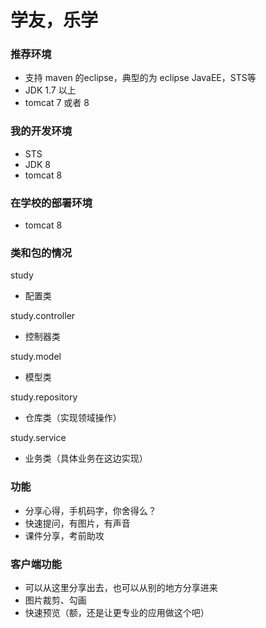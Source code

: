 学友，乐学
========


### 推荐环境

 - 支持 maven 的eclipse，典型的为 eclipse JavaEE，STS等
 - JDK 1.7 以上
 - tomcat 7 或者 8
 
### 我的开发环境

 - STS
 - JDK 8
 - tomcat 8
 
### 在学校的部署环境

 - tomcat 8
 

### 类和包的情况

study
 - 配置类

study.controller
 - 控制器类

study.model
 - 模型类

study.repository
 - 仓库类（实现领域操作）

study.service
 - 业务类（具体业务在这边实现）
 

### 功能

- 分享心得，手机码字，你舍得么？
- 快速提问，有图片，有声音
- 课件分享，考前助攻

### 客户端功能

- 可以从这里分享出去，也可以从别的地方分享进来
- 图片裁剪、勾画
- 快速预览（额，还是让更专业的应用做这个吧）


 


 
